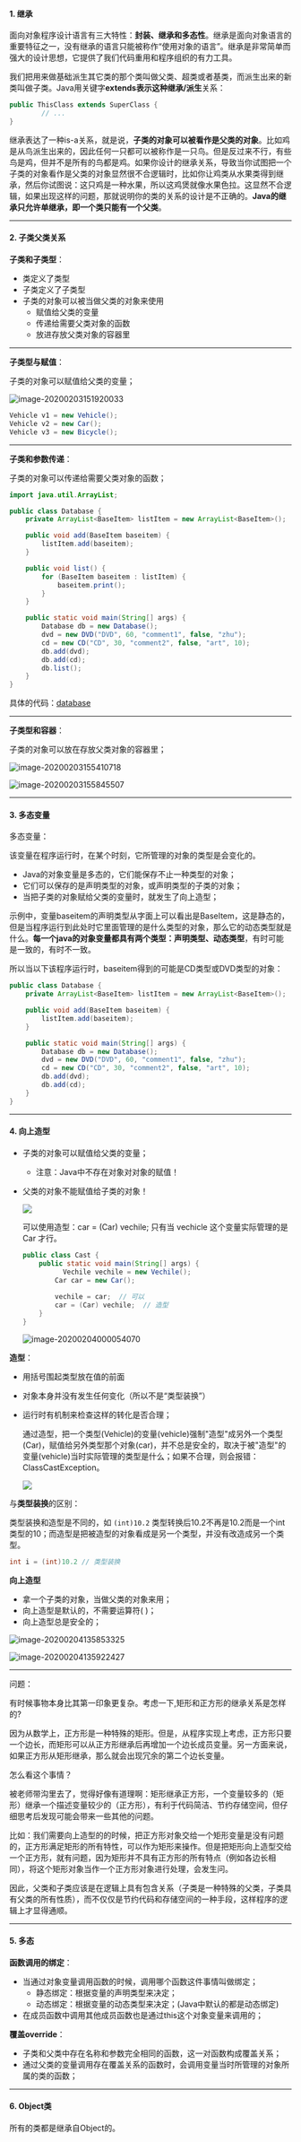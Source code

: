#### 1. 继承

面向对象程序设计语言有三大特性：**封装、继承和多态性**。继承是面向对象语言的重要特征之一，没有继承的语言只能被称作“使用对象的语言”。继承是非常简单而强大的设计思想，它提供了我们代码重用和程序组织的有力工具。

我们把用来做基础派生其它类的那个类叫做父类、超类或者基类，而派生出来的新类叫做子类。Java用关键字**extends表示这种继承/派生**关系：

```java
public ThisClass extends SuperClass {
		// ...
}
```

继承表达了一种is-a关系，就是说，**子类的对象可以被看作是父类的对象**。比如鸡是从鸟派生出来的，因此任何一只都可以被称作是一只鸟。但是反过来不行，有些鸟是鸡，但并不是所有的鸟都是鸡。如果你设计的继承关系，导致当你试图把一个子类的对象看作是父类的对象显然很不合逻辑时，比如你让鸡类从水果类得到继承，然后你试图说：这只鸡是一种水果，所以这鸡煲就像水果色拉。这显然不合逻辑，如果出现这样的问题，那就说明你的类的关系的设计是不正确的。**Java的继承只允许单继承，即一个类只能有一个父类**。

---

####  2. 子类父类关系

**子类和子类型**：

- 类定义了类型
- 子类定义了子类型
- 子类的对象可以被当做父类的对象来使用
  - 赋值给父类的变量
  - 传递给需要父类对象的函数
  - 放进存放父类对象的容器里

---

**子类型与赋值**：

子类的对象可以赋值给父类的变量；

![image-20200203151920033](../zypictures/Java/java_inheritance_demo.png)

```java
Vehicle v1 = new Vehicle();
Vehicle v2 = new Car();
Vehicle v3 = new Bicycle();
```

---

**子类和参数传递**：

子类的对象可以传递给需要父类对象的函数；

```java
import java.util.ArrayList;

public class Database {
    private ArrayList<BaseItem> listItem = new ArrayList<BaseItem>();

    public void add(BaseItem baseitem) {
        listItem.add(baseitem);
    }

    public void list() {
        for (BaseItem baseitem : listItem) {
            baseitem.print();
        }
    }

    public static void main(String[] args) {
        Database db = new Database();
      	dvd = new DVD("DVD", 60, "comment1", false, "zhu");
      	cd = new CD("CD", 30, "comment2", false, "art", 10);
        db.add(dvd);
        db.add(cd);
        db.list();
    }
}
```

具体的代码：[database](https://gitee.com/zypdominate/keeplearning/tree/master/myLearning/learningJava/src/mooc_java/inheritance)

---

**子类型和容器**：

子类的对象可以放在存放父类对象的容器里；

![image-20200203155410718](../zypictures/Java/java_inheritance_container.png)

![image-20200203155845507](../zypictures/Java/java_inheritance_container2.png)

---

####  3. 多态变量

多态变量：

该变量在程序运行时，在某个时刻，它所管理的对象的类型是会变化的。

- Java的对象变量是多态的，它们能保存不止一种类型的对象；
- 它们可以保存的是声明类型的对象，或声明类型的子类的对象；
- 当把子类的对象赋给父类的变量时，就发生了向上造型；

示例中，变量baseitem的声明类型从字面上可以看出是BaseItem，这是静态的，但是当程序运行到此处时它里面管理的是什么类型的对象，那么它的动态类型就是什么。**每一个java的对象变量都具有两个类型：声明类型、动态类型**，有时可能是一致的，有时不一致。

所以当以下该程序运行时，baseitem得到的可能是CD类型或DVD类型的对象：

```java
public class Database {
    private ArrayList<BaseItem> listItem = new ArrayList<BaseItem>();

    public void add(BaseItem baseitem) {
        listItem.add(baseitem);
    }

    public static void main(String[] args) {
        Database db = new Database();
      	dvd = new DVD("DVD", 60, "comment1", false, "zhu");
      	cd = new CD("CD", 30, "comment2", false, "art", 10);
        db.add(dvd);
        db.add(cd);
    }
}
```

---

#### 4. 向上造型

- 子类的对象可以赋值给父类的变量；

  - 注意：Java中不存在对象对对象的赋值！

- 父类的对象不能赋值给子类的对象！

  ![](../zypictures/Java/java_inheritance_cast.png)

  

  可以使用造型：car = (Car) vechile;  只有当 vechicle 这个变量实际管理的是 Car 才行。

  ```java
  public class Cast {
      public static void main(String[] args) {
        	Vechile vechile = new Vechile();
          Car car = new Car();
     
          vechile = car;  // 可以
          car = (Car) vechile;  // 造型
      }
  }
  ```

  ![image-20200204000054070](../zypictures/Java/java_inheritance_cast2.png)



**造型**：

- 用括号围起类型放在值的前面

- 对象本身并没有发生任何变化（所以不是“类型装换”）

- 运行时有机制来检查这样的转化是否合理；

  通过造型，把一个类型(Vehicle)的变量(vehicle)强制"造型"成另外一个类型(Car)，赋值给另外类型那个对象(car)，并不总是安全的，取决于被"造型"的变量(vehicle)当时实际管理的类型是什么；如果不合理，则会报错：ClassCastException。

  ![](../zypictures/Java/java_inheritance_cast3.png)

与**类型装换**的区别：

类型装换和造型是不同的，如 `(int)10.2` 类型转换后10.2不再是10.2而是一个int类型的10；而造型是把被造型的对象看成是另一个类型，并没有改造成另一个类型。

```java
int i = (int)10.2 // 类型装换
```



**向上造型**

- 拿一个子类的对象，当做父类的对象来用；
- 向上造型是默认的，不需要运算符( )；
- 向上造型总是安全的；

![image-20200204135853325](../zypictures/Java/java_inheritance_cast4.png)

![image-20200204135922427](../zypictures/Java/java_inheritance_cast5.png)

---

问题：

有时候事物本身比其第一印象更复杂。考虑一下,矩形和正方形的继承关系是怎样的?

因为从数学上，正方形是一种特殊的矩形。但是，从程序实现上考虑，正方形只要一个边长，而矩形可以从正方形继承后再增加一个边长成员变量。另一方面来说，如果正方形从矩形继承，那么就会出现冗余的第二个边长变量。

怎么看这个事情？

被老师带沟里去了，觉得好像有道理啊：矩形继承正方形，一个变量较多的（矩形）继承一个描述变量较少的（正方形），有利于代码简洁、节约存储空间，但仔细思考后发现可能会带来一些其他的问题。

比如：我们需要向上造型的的时候，把正方形对象交给一个矩形变量是没有问题的，正方形满足矩形的所有特性，可以作为矩形来操作。但是把矩形向上造型交给一个正方形，就有问题，因为矩形并不具有正方形的所有特点（例如各边长相同），将这个矩形对象当作一个正方形对象进行处理，会发生问。

因此，父类和子类应该是在逻辑上具有包含关系（子类是一种特殊的父类，子类具有父类的所有性质），而不仅仅是节约代码和存储空间的一种手段，这样程序的逻辑上才显得通顺。

---

#### 5. 多态

**函数调用的绑定**：

- 当通过对象变量调用函数的时候，调用哪个函数这件事情叫做绑定；
  - 静态绑定：根据变量的声明类型来决定；
  - 动态绑定：根据变量的动态类型来决定；(Java中默认的都是动态绑定)
- 在成员函数中调用其他成员函数也是通过this这个对象变量来调用的；

**覆盖override**：

- 子类和父类中存在名称和参数完全相同的函数，这一对函数构成覆盖关系；
- 通过父类的变量调用存在覆盖关系的函数时，会调用变量当时所管理的对象所属的类的函数；

---

#### 6. Object类

所有的类都是继承自Object的。


